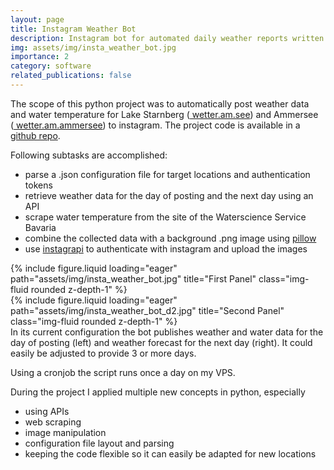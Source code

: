 ```yaml
---
layout: page
title: Instagram Weather Bot
description: Instagram bot for automated daily weather reports written in python
img: assets/img/insta_weather_bot.jpg
importance: 2
category: software
related_publications: false
---
```


The scope of this python project was to automatically post weather data and water temperature for Lake Starnberg (<a href="https://www.instagram.com/wetter.am.see/"><nobr><i class="fa-brands fa-instagram"></i> wetter.am.see</nobr></a>) and Ammersee (<a href="https://www.instagram.com/wetter.am.ammersee/"><nobr><i class="fa-brands fa-instagram"></i> wetter.am.ammersee</nobr></a>) to instagram. The project code is available in a [github repo](https://github.com/frieseneggerf/insta-weather-bot).

Following subtasks are accomplished:

- parse a .json configuration file for target locations and authentication tokens
- retrieve weather data for the day of posting and the next day using an API
- scrape water temperature from the site of the Waterscience Service Bavaria
- combine the collected data with a background .png image using [pillow](https://github.com/python-pillow/Pillow)
- use [instagrapi](https://github.com/subzeroid/instagrapi) to authenticate with instagram and upload the images

<div class="row">
    <div class="col-sm mt-3 mt-md-0">
        {% include figure.liquid loading="eager" path="assets/img/insta_weather_bot.jpg" title="First Panel" class="img-fluid rounded z-depth-1" %}
    </div>
    <div class="col-sm mt-3 mt-md-0">
        {% include figure.liquid loading="eager" path="assets/img/insta_weather_bot_d2.jpg" title="Second Panel" class="img-fluid rounded z-depth-1" %}
    </div>
</div>
<div class="caption">
    In its current configuration the bot publishes weather and water data for the day of posting (left) and weather forecast for the next day (right). It could easily be adjusted to provide 3 or more days.
</div>

Using a cronjob the script runs once a day on my VPS.

During the project I applied multiple new concepts in python, especially

- using APIs
- web scraping
- image manipulation
- configuration file layout and parsing
- keeping the code flexible so it can easily be adapted for new locations
